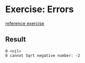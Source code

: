 # Exercise: Errors

[reference exercise](https://tour.golang.org/methods/20)

## Result
```
0 <nil>
0 cannot Sqrt negative number: -2
```

